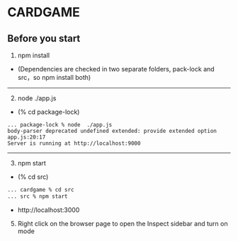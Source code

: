 # CARDGAME

## Before you start
1. npm install
- (Dependencies are checked in two separate folders, pack-lock and src，so npm install both)
- -------
2. node  ./app.js
- (% cd package-lock)
```
... package-lock % node  ./app.js 
body-parser deprecated undefined extended: provide extended option app.js:20:17
Server is running at http://localhost:9000
```
- ---------
3. npm start
- (% cd src)
```html
... cardgame % cd src
... src % npm start
```
- http://localhost:3000
5. Right click on the browser page to open the Inspect sidebar and turn on mode




